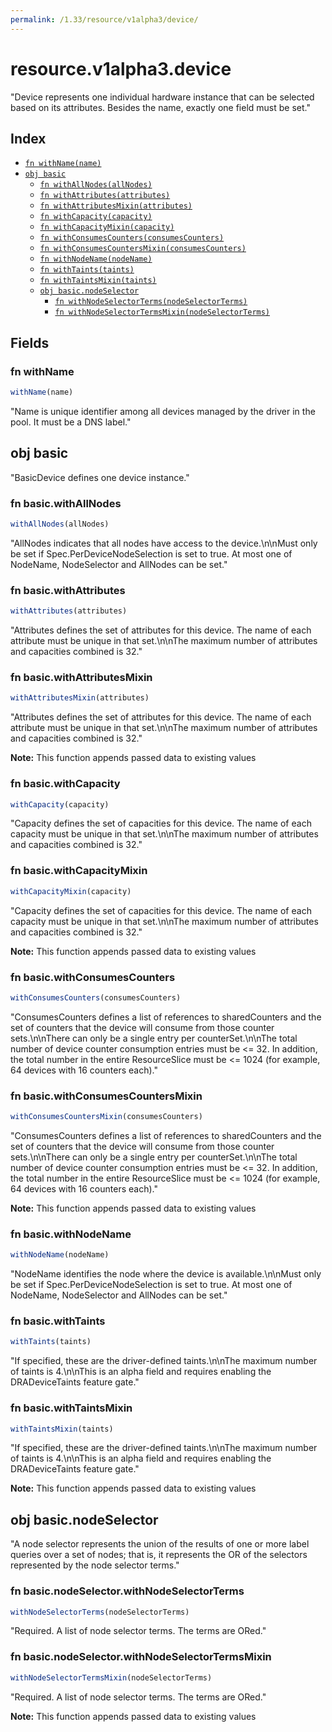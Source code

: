 ```yaml
---
permalink: /1.33/resource/v1alpha3/device/
---
```


# resource.v1alpha3.device

"Device represents one individual hardware instance that can be selected based on its attributes. Besides the name, exactly one field must be set."

## Index

* [`fn withName(name)`](#fn-withname)
* [`obj basic`](#obj-basic)
  * [`fn withAllNodes(allNodes)`](#fn-basicwithallnodes)
  * [`fn withAttributes(attributes)`](#fn-basicwithattributes)
  * [`fn withAttributesMixin(attributes)`](#fn-basicwithattributesmixin)
  * [`fn withCapacity(capacity)`](#fn-basicwithcapacity)
  * [`fn withCapacityMixin(capacity)`](#fn-basicwithcapacitymixin)
  * [`fn withConsumesCounters(consumesCounters)`](#fn-basicwithconsumescounters)
  * [`fn withConsumesCountersMixin(consumesCounters)`](#fn-basicwithconsumescountersmixin)
  * [`fn withNodeName(nodeName)`](#fn-basicwithnodename)
  * [`fn withTaints(taints)`](#fn-basicwithtaints)
  * [`fn withTaintsMixin(taints)`](#fn-basicwithtaintsmixin)
  * [`obj basic.nodeSelector`](#obj-basicnodeselector)
    * [`fn withNodeSelectorTerms(nodeSelectorTerms)`](#fn-basicnodeselectorwithnodeselectorterms)
    * [`fn withNodeSelectorTermsMixin(nodeSelectorTerms)`](#fn-basicnodeselectorwithnodeselectortermsmixin)

## Fields

### fn withName

```ts
withName(name)
```

"Name is unique identifier among all devices managed by the driver in the pool. It must be a DNS label."

## obj basic

"BasicDevice defines one device instance."

### fn basic.withAllNodes

```ts
withAllNodes(allNodes)
```

"AllNodes indicates that all nodes have access to the device.\n\nMust only be set if Spec.PerDeviceNodeSelection is set to true. At most one of NodeName, NodeSelector and AllNodes can be set."

### fn basic.withAttributes

```ts
withAttributes(attributes)
```

"Attributes defines the set of attributes for this device. The name of each attribute must be unique in that set.\n\nThe maximum number of attributes and capacities combined is 32."

### fn basic.withAttributesMixin

```ts
withAttributesMixin(attributes)
```

"Attributes defines the set of attributes for this device. The name of each attribute must be unique in that set.\n\nThe maximum number of attributes and capacities combined is 32."

**Note:** This function appends passed data to existing values

### fn basic.withCapacity

```ts
withCapacity(capacity)
```

"Capacity defines the set of capacities for this device. The name of each capacity must be unique in that set.\n\nThe maximum number of attributes and capacities combined is 32."

### fn basic.withCapacityMixin

```ts
withCapacityMixin(capacity)
```

"Capacity defines the set of capacities for this device. The name of each capacity must be unique in that set.\n\nThe maximum number of attributes and capacities combined is 32."

**Note:** This function appends passed data to existing values

### fn basic.withConsumesCounters

```ts
withConsumesCounters(consumesCounters)
```

"ConsumesCounters defines a list of references to sharedCounters and the set of counters that the device will consume from those counter sets.\n\nThere can only be a single entry per counterSet.\n\nThe total number of device counter consumption entries must be <= 32. In addition, the total number in the entire ResourceSlice must be <= 1024 (for example, 64 devices with 16 counters each)."

### fn basic.withConsumesCountersMixin

```ts
withConsumesCountersMixin(consumesCounters)
```

"ConsumesCounters defines a list of references to sharedCounters and the set of counters that the device will consume from those counter sets.\n\nThere can only be a single entry per counterSet.\n\nThe total number of device counter consumption entries must be <= 32. In addition, the total number in the entire ResourceSlice must be <= 1024 (for example, 64 devices with 16 counters each)."

**Note:** This function appends passed data to existing values

### fn basic.withNodeName

```ts
withNodeName(nodeName)
```

"NodeName identifies the node where the device is available.\n\nMust only be set if Spec.PerDeviceNodeSelection is set to true. At most one of NodeName, NodeSelector and AllNodes can be set."

### fn basic.withTaints

```ts
withTaints(taints)
```

"If specified, these are the driver-defined taints.\n\nThe maximum number of taints is 4.\n\nThis is an alpha field and requires enabling the DRADeviceTaints feature gate."

### fn basic.withTaintsMixin

```ts
withTaintsMixin(taints)
```

"If specified, these are the driver-defined taints.\n\nThe maximum number of taints is 4.\n\nThis is an alpha field and requires enabling the DRADeviceTaints feature gate."

**Note:** This function appends passed data to existing values

## obj basic.nodeSelector

"A node selector represents the union of the results of one or more label queries over a set of nodes; that is, it represents the OR of the selectors represented by the node selector terms."

### fn basic.nodeSelector.withNodeSelectorTerms

```ts
withNodeSelectorTerms(nodeSelectorTerms)
```

"Required. A list of node selector terms. The terms are ORed."

### fn basic.nodeSelector.withNodeSelectorTermsMixin

```ts
withNodeSelectorTermsMixin(nodeSelectorTerms)
```

"Required. A list of node selector terms. The terms are ORed."

**Note:** This function appends passed data to existing values